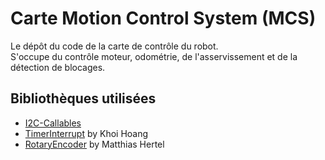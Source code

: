 # Carte Motion Control System (MCS)

Le dépôt du code de la carte de contrôle du robot.  
S'occupe du contrôle moteur, odométrie, de l'asservissement et de la détection de blocages.

## Bibliothèques utilisées 

 - [I2C-Callables](https://github.com/Club-INTech/I2C-Callables)
 - [TimerInterrupt](https://github.com/khoih-prog/TimerInterrupt) by Khoi Hoang
 - [RotaryEncoder](https://github.com/mathertel/RotaryEncoder) by Matthias Hertel


